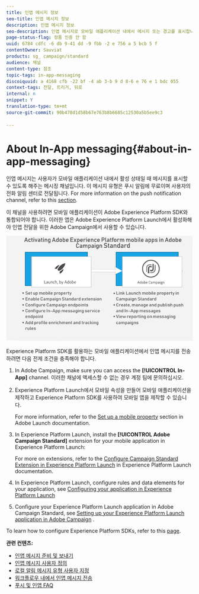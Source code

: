 ```yaml
---
title: 인앱 메시지 정보
seo-title: 인앱 메시지 정보
description: 인앱 메시지 정보
seo-description: 인앱 메시지로 모바일 애플리케이션 내에서 메시지 또는 경고를 표시합니다.
page-status-flag: 정품 인증 안 함
uuid: 6784 cdfc -6 db 9-41 dd -9 fbb -2 e 756 a 5 bcb 5 f
contentOwner: Sauviat
products: sg_ campaign/standard
audience: 채널
content-type: 참조
topic-tags: in-app-messaging
discoiquuid: a 4168 cfb -22 bf -4 ab 3-b 9 d 8-6 e 76 e 1 bdc 055
context-tags: 전달, 트리거, 뒤로
internal: n
snippet: Y
translation-type: tm+mt
source-git-commit: 90b478d1d58b67e763b8b6685c12530a5b5ee9c3

---
```



# About In-App messaging{#about-in-app-messaging}

인앱 메시지는 사용자가 모바일 애플리케이션 내에서 활성 상태일 때 메시지를 표시할 수 있도록 해주는 메시징 채널입니다. 이 메시지 유형은 푸시 알림에 무료이며 사용자의 전화 알림 센터로 전달됩니다. For more information on the push notification channel, refer to this [section](../../channels/using/about-push-notifications.md).

이 채널을 사용하려면 모바일 애플리케이션이 Adobe Experience Platform SDK와 통합되어야 합니다. 이러한 앱은 Adobe Experience Platform Launch에서 활성화해야 인앱 전달을 위한 Adobe Campaign에서 사용할 수 있습니다.

![](assets/launch_campaign.png)

Experience Platform SDK를 활용하는 모바일 애플리케이션에서 인앱 메시지를 전송하려면 다음 전제 조건을 충족해야 합니다.

1. In Adobe Campaign, make sure you can access the **[!UICONTROL In-App]** channel. 이러한 채널에 액세스할 수 없는 경우 계정 팀에 문의하십시오.
1. Experience Platform Launch에서 모바일 속성을 만들어 모바일 애플리케이션을 제작하고 Experience Platform SDK를 사용하여 모바일 앱을 제작할 수 있습니다.

   For more information, refer to the [Set up a mobile property](https://aep-sdks.gitbook.io/docs/getting-started/create-a-mobile-property) section in Adobe Launch documentation.

1. In Experience Platform Launch, install the **[!UICONTROL Adobe Campaign Standard]** extension for your mobile application in Experience Platform Launch:

   For more on extensions, refer to the [Configure Campaign Standard Extension in Experience Platform Launch](https://aep-sdks.gitbook.io/docs/using-mobile-extensions/adobe-campaign-standard) in Experience Platform Launch documentation.

1. In Experience Platform Launch, configure rules and data elements for your application, see [Configuring your application in Experience Platform Launch](https://helpx.adobe.com/campaign/kb/configuring-app-sdk.html#ConfiguringyourapplicationinLaunch)
1. Configure your Experience Platform Launch application in Adobe Campaign Standard, see [Setting up your Experience Platform Launch application in Adobe Campaign](https://helpx.adobe.com/campaign/kb/configuring-app-sdk.html#SettingupyourAdobeLaunchapplicationinAdobeCampaign) .

To learn how to configure Experience Platform SDKs, refer to this [page](https://helpx.adobe.com/campaign/kb/configuring-app-sdk.html).

**관련 컨텐츠:**

* [인앱 메시지 준비 및 보내기](../../channels/using/preparing-and-sending-an-in-app-message.md)
* [인앱 메시지 사용자 정의](../../channels/using/customizing-an-in-app-message.md)
* [로컬 알림 메시지 유형 사용자 지정](../../channels/using/customizing-an-in-app-message.md#customizing-a-local-notification-message-type)
* [워크플로우 내에서 인앱 메시지 전송](../../automating/using/in-app-delivery.md)
* [푸시 및 인앱 FAQ](https://helpx.adobe.com/campaign/kb/push_inapp_faq.html)